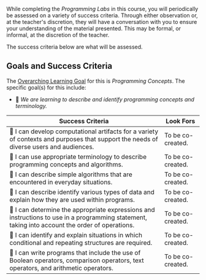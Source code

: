 While completing the _Programming Labs_ in this course, you will periodically be assessed on a variety of success criteria. Through either observation or, at the teacher's discretion, they will have a conversation with you to ensure your understanding of the material presented. This may be formal, or informal, at the discretion of the teacher.

The success criteria below are what will be assessed.

## Goals and Success Criteria

The [Overarching Learning Goal](./images/ICD2O.jpg) for this is _Programming Concepts_.
The specific goal(s) for this include:

  * &#x1F4D8; _We are learning to describe and identify programming concepts and terminology._

| Success Criteria | Look Fors                                                    |
| ----------- | ------- |
| &#x1F4D8; I can develop computational artifacts for a variety of contexts and purposes that support the needs of diverse users and audiences. | To be co-created. |
| &#x1F4D8; I can use appropriate terminology to describe programming concepts and algorithms. | To be co-created. |
| &#x1F4D8; I can describe simple algorithms that are encountered in everyday situations. | To be co-created. |
| &#x1F4D8; I can describe identify various types of data and explain how they are used within programs. | To be co-created. |
| &#x1F4D8; I can determine the appropriate expressions and instructions to use in a programming statement, taking into account the order of operations. | To be co-created. |
| &#x1F4D8; I can identify and explain situations in which conditional and repeating structures are required. | To be co-created. |
| &#x1F4D8; I can write programs that include the use of Boolean operators, comparison operators, text operators, and arithmetic operators. | To be co-created. |